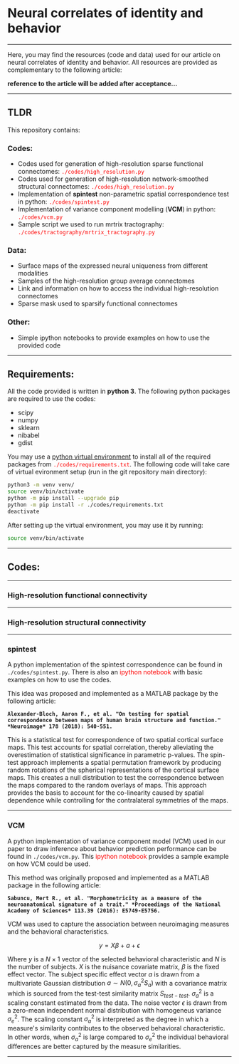 # Neural correlates of identity and behavior

---

Here, you may find the resources (code and data) used for our article on neural correlates of identity and behavior. All resources are provided as complementary to the following article:

**reference to the article will be added after acceptance...**

---

## TLDR

This repository contains:

### Codes:

- Codes used for generation of high-resolution sparse functional connectomes: <span style="color:red">`./codes/high_resolution.py`</span>
- Codes used for generation of high-resolution network-smoothed structural connectomes: <span style="color:red">`./codes/high_resolution.py`</span>
- Implementation of **spintest** non-parametric spatial correspondence test in python: <span style="color:red">`./codes/spintest.py`</span>
- Implementation of variance component modelling (**VCM**) in python: <span style="color:red">`./codes/vcm.py`</span>
- Sample script we used to run mrtrix tractography: <span style="color:red">`./codes/tractography/mrtrix_tractography.py`</span>

### Data:

- Surface maps of the expressed neural uniqueness from different modalities
- Samples of the high-resolution group average connectomes
- Link and information on how to access the individual high-resolution connectomes
- Sparse mask used to sparsify functional connectomes

### Other:

- Simple ipython notebooks to provide examples on how to use the provided code

---

## Requirements:

All the code provided is written in **python 3**. The following python packages are required to use the codes:

- scipy
- numpy
- sklearn
- nibabel
- gdist

You may use a [python virtual environment](https://docs.python.org/3/library/venv.html) to install all of the required packages from <span style="color:red">`./codes/requirements.txt`</span>. The following code will take care of virtual evironment setup (run in the git repository main directory):

```bash
python3 -m venv venv/
source venv/bin/activate
python -m pip install --upgrade pip
python -m pip install -r ./codes/requirements.txt
deactivate

```

After setting up the virtual environment, you may use it by running:

```bash
source venv/bin/activate
```



---

## Codes:

---

### High-resolution functional connectivity

---

### High-resolution structural connectivity

---

### spintest

A python implementation of the spintest correspondence can be found in `./codes/spintest.py`. There is also an <span style="color:red">ipython notebook</span> with basic examples on how to use the codes.

This idea was proposed and implemented as a MATLAB package by the following article:

**`Alexander-Bloch, Aaron F., et al. "On testing for spatial correspondence between maps of human brain structure and function." *Neuroimage* 178 (2018): 540-551.`**

This is a statistical test for correspondence of two spatial cortical surface maps. This test accounts for spatial correlation, thereby alleviating the overestimation of statistical significance in parametric p-values. The spin-test approach implements a spatial permutation framework by producing random rotations of the spherical representations of the cortical surface maps. This creates a null distribution to test the correspondence between the maps compared to the random overlays of maps. This approach provides the basis to account for the co-linearity caused by spatial dependence while controlling for the contralateral symmetries of the maps.

---

### VCM

A python implementation of variance component model (VCM) used in our paper to draw inference about behavior prediction performance can be found in `./codes/vcm.py`. This <span style="color:red">ipython notebook</span> provides a sample example on how VCM could be used.

This method was originally proposed and implemented as a MATLAB package in the following article:

**`Sabuncu, Mert R., et al. "Morphometricity as a measure of the neuroanatomical signature of a trait." *Proceedings of the National Academy of Sciences* 113.39 (2016): E5749-E5756.`**

VCM was used to capture the association between neuroimaging measures and the behavioral characteristics.


$$
y = X \beta + a + \epsilon
$$


Where $y$ is a  $N \times 1$ vector of the selected behavioral characteristic and $N$ is the number of subjects. $X$ is the nuisance covariate matrix, $\beta$ is the fixed effect vector. The subject specific effect vector $a$ is drawn from a multivariate Gaussian distribution $a \sim N(0,\sigma_a^2 S_a)$ with a covariance matrix which is sourced from the test-test similarity matrix $S_{test-test}$. $\sigma_a^2$ is a scaling constant estimated from the data. The noise vector $\epsilon$ is drawn from a zero-mean independent normal distribution with homogeneus variance $\sigma_e^2$. The scaling constant $\sigma_a^2$ is interpreted as the degree in which a measure's similarity contributes to the observed behavioral characteristic. In other words, when $\sigma_a^2$ is large compared to $\sigma_e^2$ the individual behavioral differences are better captured by the measure similarities.

---

